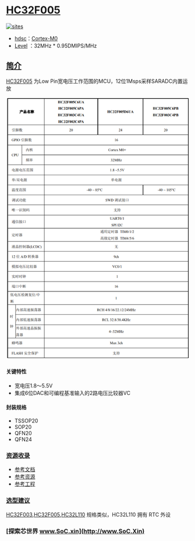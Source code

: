 ﻿# [HC32F005](https://github.com/SoCXin/HC32F005)

[![sites](http://182.61.61.133/link/resources/SoC.png)](http://www.SoC.Xin)

* [hdsc](https://www.hdsc.com.cn/)：[Cortex-M0](https://github.com/SoCXin/Cortex)
* [Level](https://github.com/SoCXin/Level) ：32MHz * 0.95DMIPS/MHz

## [简介](https://github.com/SoCXin/HC32F005/wiki)

[HC32F005](http://www.ti.com.cn/product/cn/HC32F005) 为Low Pin宽电压工作范围的MCU，12位1Msps采样SARADC内置运放


[![sites](docs/HC32F005.png)](https://www.hdsc.com.cn/Category83-1433)

#### 关键特性

* 宽电压1.8～5.5V
* 集成6位DAC和可编程基准输入的2路电压比较器VC

#### 封装规格

* TSSOP20
* SOP20
* QFN20
* QFN24

### [资源收录](https://github.com/SoCXin)

* [参考文档](docs/)
* [参考资源](src/)
* [参考工程](project/)

### [选型建议](https://github.com/SoCXin)

[HC32F003](https://github.com/SoCXin/HC32F005),[HC32F005](https://github.com/SoCXin/HC32F005),[HC32L110](https://github.com/SoCXin/HC32L110) 规格类似，HC32L110 拥有 RTC 外设

###  [探索芯世界 www.SoC.xin](http://www.SoC.Xin)
